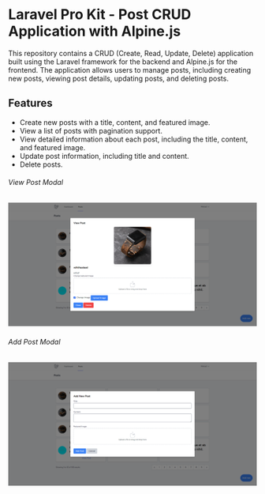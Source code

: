 # Laravel Pro Kit - Post CRUD Application with Alpine.js
This repository contains a CRUD (Create, Read, Update, Delete) application built using the Laravel framework for the backend and Alpine.js for the frontend. The application allows users to manage posts, including creating new posts, viewing post details, updating posts, and deleting posts.

## Features
- Create new posts with a title, content, and featured image.
- View a list of posts with pagination support.
- View detailed information about each post, including the title, content, and featured image.
- Update post information, including title and content.
- Delete posts.

###### View Post Modal
![View Post Modal](/screenshots/view-modal.png)

###### Add Post Modal
![Add Post Modal](/screenshots/add-post-modal.png)
